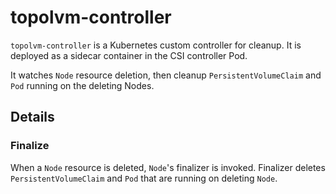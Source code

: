 topolvm-controller
==================

`topolvm-controller` is a Kubernetes custom controller for cleanup.
It is deployed as a sidecar container in the CSI controller Pod.

It watches `Node` resource deletion, then cleanup `PersistentVolumeClaim` and `Pod`
running on the deleting Nodes.

Details
-------

### Finalize

When a `Node` resource is deleted, `Node`'s finalizer is invoked.
Finalizer deletes `PersistentVolumeClaim` and `Pod` that are running on deleting `Node`.
